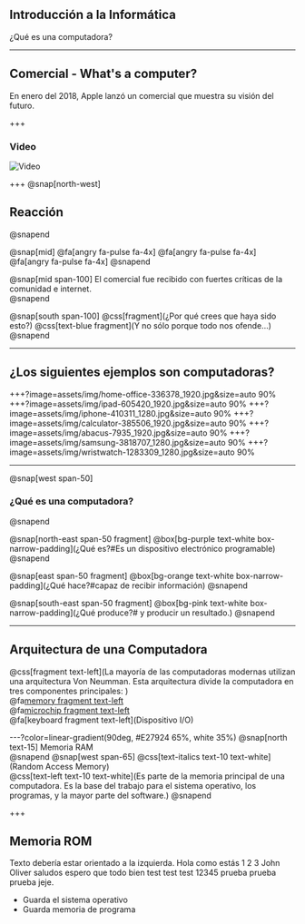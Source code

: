 ## Introducción a la Informática
¿Qué es una computadora?

---
## Comercial - What's a computer?
En enero del 2018, Apple lanzó un comercial que muestra su visión del futuro.

+++
### Video
![Video](https://www.youtube.com/embed/pI-iJcC9JUc)

+++
@snap[north-west]
## Reacción
@snapend

@snap[mid]
@fa[angry fa-pulse fa-4x]
@fa[angry fa-pulse fa-4x]
@fa[angry fa-pulse fa-4x]
@snapend

@snap[mid span-100]
El comercial fue recibido con fuertes críticas de la comunidad e internet. <br/>
@snapend

@snap[south span-100]
@css[fragment](¿Por qué crees que haya sido esto?)
@css[text-blue fragment](Y no sólo porque todo nos ofende...)
@snapend

---
## ¿Los siguientes ejemplos son computadoras?

+++?image=assets/img/home-office-336378_1920.jpg&size=auto 90%
+++?image=assets/img/ipad-605420_1920.jpg&size=auto 90%
+++?image=assets/img/iphone-410311_1280.jpg&size=auto 90%
+++?image=assets/img/calculator-385506_1920.jpg&size=auto 90%
+++?image=assets/img/abacus-7935_1920.jpg&size=auto 90%
+++?image=assets/img/samsung-3818707_1280.jpg&size=auto 90%
+++?image=assets/img/wristwatch-1283309_1280.jpg&size=auto 90%

---
@snap[west span-50]
### ¿Qué es una computadora?
@snapend

@snap[north-east span-50 fragment] 
@box[bg-purple text-white box-narrow-padding](¿Qué es?#Es un dispositivo electrónico programable)
@snapend

@snap[east span-50 fragment] 
@box[bg-orange text-white box-narrow-padding](¿Qué hace?#capaz de recibir información) 
@snapend

@snap[south-east span-50 fragment] 
@box[bg-pink text-white box-narrow-padding](¿Qué produce?# y producir un resultado.) 
@snapend

---
## Arquitectura de una Computadora
@css[fragment text-left](La mayoría de las computadoras modernas utilizan una arquitectura Von Neumman. Esta arquitectura divide la computadora en tres componentes principales: )</br>
	@fa[memory fragment text-left](Memoria) </br>
	@fa[microchip fragment text-left](CPU) </br>
	@fa[keyboard fragment text-left](Dispositivo I/O) </br>
	
---?color=linear-gradient(90deg, #E27924 65%, white 35%)
@snap[north text-15]
Memoria RAM<br>
@snapend
@snap[west span-65]
@css[text-italics text-10 text-white](Random Access Memory)<br>
@css[text-left text-10 text-white](Es parte de la memoria principal de una computadora. Es la base del trabajo para el sistema operativo, los programas, y la mayor parte del software.)
@snapend



+++ 
## Memoria ROM
Texto debería estar orientado a la izquierda. Hola como estás 1 2 3 John Oliver saludos espero que todo bien test test test 12345 prueba prueba prueba jeje.
* Guarda el sistema operativo
* Guarda memoria de programa




